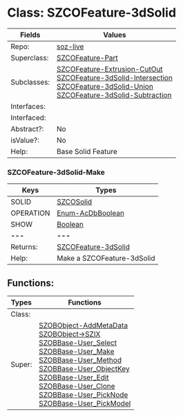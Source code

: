 
# Class:	SZCOFeature-3dSolid

| Fields | Values |
| --------- | --------- |
| Repo: | [soz-live](/repos/soz-live.html) |
| Superclass: | [SZCOFeature-Part](SZCOFeature-Part.html) |
| Subclasses: | [SZCOFeature-Extrusion-CutOut](SZCOFeature-Extrusion-CutOut.html) <br> [SZCOFeature-3dSolid-Intersection](SZCOFeature-3dSolid-Intersection.html) <br> [SZCOFeature-3dSolid-Union](SZCOFeature-3dSolid-Union.html) <br> [SZCOFeature-3dSolid-Subtraction](SZCOFeature-3dSolid-Subtraction.html) |
| Interfaces: |  |
| Interfaced: |  |
| Abstract?: | No |
| isValue?: | No |
| Help: | Base Solid Feature |

### SZCOFeature-3dSolid-Make

| Keys | Types |
| --------- | --------- |
| SOLID | [SZCOSolid](SZCOSolid.html) |
| OPERATION | [Enum-AcDbBoolean](Enum-AcDbBoolean.html) |
| SHOW | [Boolean](Boolean.html) |
| **---** | **---** |
| Returns: | [SZCOFeature-3dSolid](SZCOFeature-3dSolid.html) |
| Help: | Make a SZCOFeature-3dSolid |


## Functions:

| Types | Functions |
| --------- | --------- |
| Class: |  |
| Super: | [SZOBObject-AddMetaData](SZOBObject.html) <br> [SZOBObject->SZIX](SZOBObject.html) <br> [SZOBBase-User_Select](SZOBBase.html) <br> [SZOBBase-User_Make](SZOBBase.html) <br> [SZOBBase-User_Method](SZOBBase.html) <br> [SZOBBase-User_ObjectKey](SZOBBase.html) <br> [SZOBBase-User_Edit](SZOBBase.html) <br> [SZOBBase-User_Clone](SZOBBase.html) <br> [SZOBBase-User_PickNode](SZOBBase.html) <br> [SZOBBase-User_PickModel](SZOBBase.html) |


